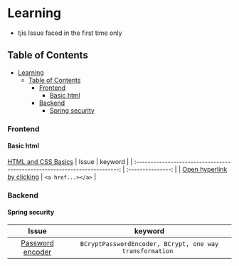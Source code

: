 # Learning
- tjis 
Issue faced in the first time only 
## Table of Contents

- [Learning](#learning)
  - [Table of Contents](#table-of-contents)
    - [Frontend](#frontend)
      - [Basic html](#basic-html)
    - [Backend](#backend)
      - [Spring security](#spring-security)

### Frontend

#### Basic html
[HTML and CSS
Basics](https://www3.ntu.edu.sg/home/ehchua/programming/webprogramming/HTML_CSS_Basics.html)
|                                   Issue                                    |      keyword      |
| :------------------------------------------------------------------------: | :---------------: |
| [Open hyperlink by clicking](Frontend/BasicHtml/tagsUsage.html#anchor-tag) | `<a href...></a>` |


### Backend
#### Spring security
|                                Issue                                |                         keyword                          |
| :-----------------------------------------------------------------: | :------------------------------------------------------: |
| [Password encoder](Java\Spring_boot\springSecurityPasswordhash.html) | `BCryptPasswordEncoder, BCrypt, one way transformation ` |